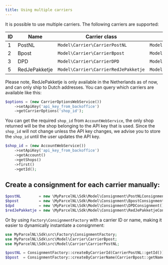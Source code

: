 ```yaml
---
title: Using multiple carriers
---
```


It is possible to use multiple carriers. The following carriers are supported:

| ID  | Name          | Carrier class                        | Consignment class                            |
|-----|---------------|--------------------------------------|----------------------------------------------|
| 1   | PostNL        | `Model\Carrier\CarrierPostNL`        | `Model\Consignment\PostNLConsignment`        |
| 2   | Bpost         | `Model\Carrier\CarrierBpost`         | `Model\Consignment\BpostConsignment`         |
| 3   | DPD           | `Model\Carrier\CarrierDPD`           | `Model\Consignment\DPDConsignment`           |
| 5   | RedJePakketje | `Model\Carrier\CarrierRedJePakketje` | `Model\Consignment\RedJePakketjeConsignment` |

Please note, RedJePakketje is only available in the Netherlands as of now, and
can only ship to Dutch addresses. You can query which carriers are available
like this:

```php
$options = (new CarrierOptionsWebService())
    ->setApiKey('api_key_from_backoffice')
    ->getCarrierOptions('shop_id');
```

You can get the required `shop_id` from `AccountWebService`, the only shop
returned will be the shop belonging to the API key that is used. Since
the `shop_id` will not change unless the API key changes, we advise you to store
the `shop_id` until the user updates the API key.

```php
$shop_id = (new AccountWebService())
    ->setApiKey('api_key_from_backoffice')
    ->getAccount()
    ->getShops()
    ->first()
    ->getId();
```

## Create a consignment for each carrier manually:

```php
$postNL        = new \MyParcelNL\Sdk\Model\Consignment\PostNLConsignment();
$bpost         = new \MyParcelNL\Sdk\Model\Consignment\BpostConsignment();
$dpd           = new \MyParcelNL\Sdk\Model\Consignment\DPDConsignment();
$redJePakketje = new \MyParcelNL\Sdk\Model\Consignment\RedJePakketjeConsignment();
```

Or by using `Factory\ConsignmentFactory` with a carrier ID or name, making it
easier to dynamically instantiate a consignment:

```php
use MyParcelNL\Sdk\src\Factory\ConsignmentFactory;
use MyParcelNL\Sdk\src\Model\Carrier\CarrierBpost;
use MyParcelNL\Sdk\src\Model\Carrier\CarrierPostNL;

$postNL = ConsignmentFactory::createByCarrierId(CarrierPostNL::getId());
$bpost  = ConsignmentFactory::createByCarrierName(CarrierBpost::getName());
```

